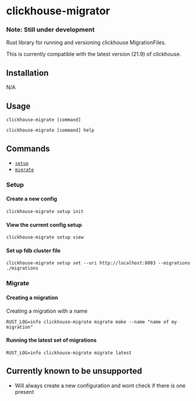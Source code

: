 # clickhouse-migrator

### Note: Still under development

Rust library for running and versioning clickhouse MigrationFiles.

This is currently compatible with the latest version (21.9) of clickhouse.

## Installation

N/A

## Usage

```sh-session
clickhouse-migrate [command]

clickhouse-migrate [command] help
```

## Commands

- [`setup`](#setup)
- [`migrate`](#export)

### Setup

#### Create a new config

```sh-session
clickhouse-migrate setup init
```

#### View the current config setup

```sh-session
clickhouse-migrate setup view
```

#### Set up fdb cluster file

```sh-session
clickhouse-migrate setup set --uri http://localhost:8083 --migrations ./migrations
```

### Migrate

#### Creating a migration

Creating a migration with a name

```sh-session
RUST_LOG=info clickhouse-migrate migrate make --name "name of my migration"
```

#### Running the latest set of migrations

```sh-session
RUST_LOG=info clickhouse-migrate migrate latest
```

## Currently known to be unsupported

- Will always create a new configuration and wont check if there is one present